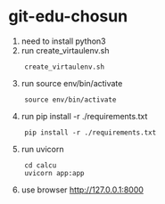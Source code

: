 # git-edu-chosun

1. need to install python3
2. run create_virtaulenv.sh
```
    create_virtaulenv.sh
```
3. run source env/bin/activate
```
    source env/bin/activate
```
4. run pip install -r ./requirements.txt
```
    pip install -r ./requirements.txt
```
5. run uvicorn
```
    cd calcu
    uvicorn app:app
```
6. use browser http://127.0.0.1:8000
